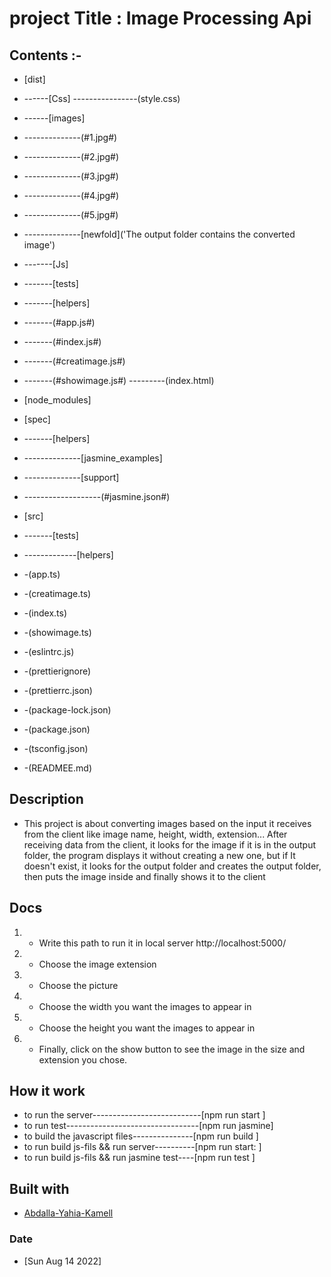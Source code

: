 # project Title : Image Processing Api 

## Contents :-

- [dist]
- ------[Css]
----------------(style.css)
- ------[images]
- --------------(#1.jpg#)
- --------------(#2.jpg#)
- --------------(#3.jpg#)
- --------------(#4.jpg#)
- --------------(#5.jpg#)
- --------------[newfold]('The output folder contains the converted image')
- -------[Js]
- -------[tests]
- -------[helpers]
- -------(#app.js#)      
- -------(#index.js#)      
- -------(#creatimage.js#)      
- -------(#showimage.js#)
---------(index.html)
- [node_modules]
- [spec]
- -------[helpers]
- --------------[jasmine_examples]
- --------------[support]
- -------------------(#jasmine.json#)
           
- [src]
- -------[tests]
- -------------[helpers]
- -(app.ts)
- -(creatimage.ts)
- -(index.ts)
- -(showimage.ts)

- -(eslintrc.js)

- -(prettierignore)
- -(prettierrc.json)

- -(package-lock.json)
- -(package.json)

- -(tsconfig.json)
 
- -(READMEE.md)

## Description

- This project is about converting images based on the input it receives from the client like image name, height, width, extension... After receiving data from the client, it looks for the image if it is in the output folder, the program displays it without creating a new one, but if It doesn't exist, it looks for the output folder and creates the output folder, then puts the image inside and finally shows it to the client

## Docs

1) - Write this path to run it in local server http://localhost:5000/
2) - Choose the image extension
3) - Choose the picture
4) - Choose the width you want the images to appear in
5) - Choose the height you want the images to appear in
6) - Finally, click on the show button to see the image in the size and extension you chose.

## How it work
- to run the server---------------------------[npm run start  ]
- to run test---------------------------------[npm run jasmine]
- to build the javascript files---------------[npm run build  ]
- to run build js-fils && run server----------[npm run start: ]
- to run build js-fils && run jasmine test----[npm run test   ]


## Built with

- [Abdalla-Yahia-Kamell](abdalla_y2007@yahoo.com)

### Date

- [Sun Aug 14 2022]
